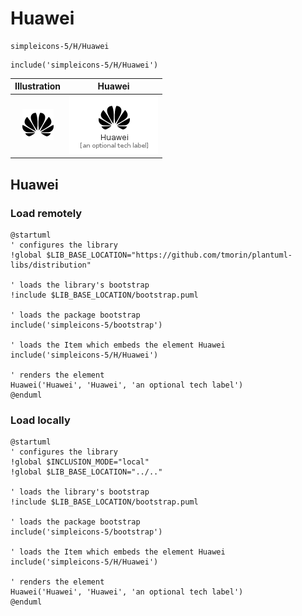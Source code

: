 # Huawei


```text
simpleicons-5/H/Huawei
```

```text
include('simpleicons-5/H/Huawei')
```



| Illustration | Huawei |
| :---: | :---: |
| ![illustration for Illustration](../../simpleicons-5/H/Huawei.png) | ![illustration for Huawei](../../simpleicons-5/H/Huawei.Local.png) |




## Huawei

### Load remotely
```plantuml
@startuml
' configures the library
!global $LIB_BASE_LOCATION="https://github.com/tmorin/plantuml-libs/distribution"

' loads the library's bootstrap
!include $LIB_BASE_LOCATION/bootstrap.puml

' loads the package bootstrap
include('simpleicons-5/bootstrap')

' loads the Item which embeds the element Huawei
include('simpleicons-5/H/Huawei')

' renders the element
Huawei('Huawei', 'Huawei', 'an optional tech label')
@enduml
```

### Load locally
```plantuml
@startuml
' configures the library
!global $INCLUSION_MODE="local"
!global $LIB_BASE_LOCATION="../.."

' loads the library's bootstrap
!include $LIB_BASE_LOCATION/bootstrap.puml

' loads the package bootstrap
include('simpleicons-5/bootstrap')

' loads the Item which embeds the element Huawei
include('simpleicons-5/H/Huawei')

' renders the element
Huawei('Huawei', 'Huawei', 'an optional tech label')
@enduml
```

